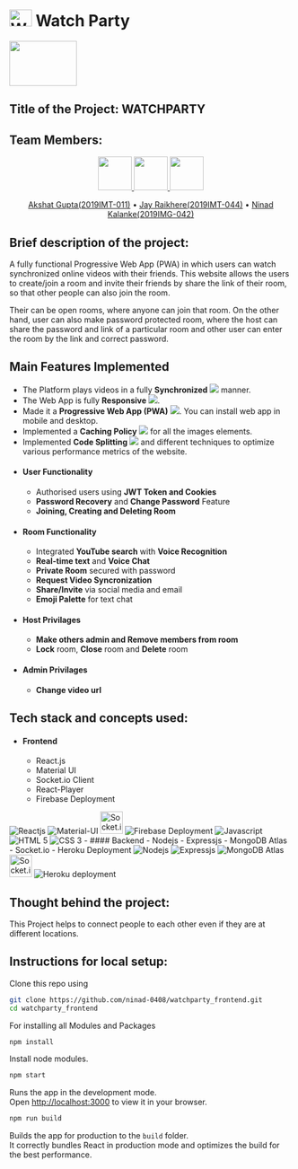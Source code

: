 <h1> <img alt="Website Logo" src="https://www.linkpicture.com/q/favicon_20.png" height="30px" width="40px"/> Watch Party </h1>  <img src="https://media1.giphy.com/media/2irERnrC80bV4breHc/giphy.gif" width="120" height="80" />

## Title of the Project: WATCHPARTY
## Team Members:

<p align="center">
<a href="https://github.com/akshat45">
	<img src="https://github.com/akshat45.png" width="60px">
</a>

<a href="https://github.com/jayraikhere">
	<img src="https://github.com/jayraikhere.png" width="60px">
</a>
<a href="https://github.com/ninad-0408/">
	<img src="https://github.com/ninad-0408.png" width="60px">
</a>
</p>
<p align="center">
		<a href="https://github.com/akshat45">Akshat Gupta(2019IMT-011)</a> •
		<a href="https://github.com/jayraikhere">Jay Raikhere(2019IMT-044)</a> •
     <a href="https://github.com/ninad-0408/">Ninad Kalanke(2019IMG-042)</a> 
</p>

## Brief description of the project:
A fully functional Progressive Web App (PWA) in which users can watch synchronized online videos with their friends. This website allows the users to create/join a room and invite their friends by share the link of their room, so that other people can also join the room.

Their can be open rooms, where anyone can join that room. On the other hand, user can also make password protected room, where the host can share the password and link of a particular room and other user can enter the room by the link and correct password.

## Main Features Implemented

- The Platform plays videos in a fully **Synchronized** <img src="https://img.icons8.com/color/15/000000/synchronize--v1.png"/>  manner.
- The Web App is fully **Responsive** <img src="https://img.icons8.com/external-nawicon-flat-nawicon/20/000000/external-responsive-seo-and-marketing-nawicon-flat-nawicon.png"/>. 
- Made it a **Progressive Web App (PWA)** <img src="https://img.icons8.com/cotton/15/000000/web-apps.png"/>. You can install web app in mobile and desktop.
- Implemented a **Caching Policy** <img src="https://img.icons8.com/external-filled-outline-geotatah/15/000000/external-policy-reverse-logistics-filled-outline-filled-outline-geotatah.png"/> for all the images elements.
- Implemented **Code Splitting** <img src="https://img.icons8.com/office/15/000000/code.png"/> and different techniques to optimize various performance metrics of the website. 
- #### User Functionality
  - Authorised users using **JWT Token and Cookies**
  - **Password Recovery** and **Change Password** Feature
  - **Joining, Creating and Deleting Room**
- #### Room Functionality
  - Integrated **YouTube search** with **Voice Recognition**
  - **Real-time text** and **Voice Chat**
  - **Private Room** secured with password
  - **Request Video Syncronization**
  - **Share/Invite** via social media and email
  - **Emoji Palette** for text chat
- #### Host Privilages
  - **Make others admin and Remove members from room**
  - **Lock** room, **Close** room and **Delete** room
- #### Admin Privilages
	- **Change video url**

## Tech stack and concepts used:
- #### Frontend
	- React.js
	- Material UI
	- Socket.io Client
  - React-Player
  - Firebase Deployment  
<img title="Reactjs" src="https://img.icons8.com/color/40/000000/react-native.png"/> 
<img title="Material-UI" src="https://img.icons8.com/color/40/000000/material-ui.png"/> 
<img title="Socket.io Client" height='40px' src="https://socket.io/images/logo-dark.svg"/> 
<img title="Firebase Deployment" src="https://img.icons8.com/color/40/000000/firebase.png"/>
<img title="Javascript" src="https://img.icons8.com/color/40/000000/javascript.png"/> 
<img title="HTML 5" src="https://img.icons8.com/color/40/000000/html-5--v1.png"/> 
<img title="CSS 3" src="https://img.icons8.com/color/40/000000/css3.png"/> 
- #### Backend
  - Nodejs
  - Expressjs
  - MongoDB Atlas
  - Socket.io
  - Heroku Deployment  
<img title="Nodejs" src="https://img.icons8.com/color/50/000000/nodejs.png"/> 
<img title="Expressjs" src="https://avatars.githubusercontent.com/u/5658226?s=40"/> 
<img title="MongoDB Atlas" src="https://img.icons8.com/color/40/000000/mongodb.png"/> 
<img title="Socket.io" height='40px' src="https://socket.io/images/logo-dark.svg"/> 
<img title="Heroku deployment" src="https://img.icons8.com/color/40/000000/heroku.png"/> 

## Thought behind the project:
This Project helps to connect people to each other even if they are at different locations.
## Instructions for local setup:

Clone this repo using
```bash
git clone https://github.com/ninad-0408/watchparty_frontend.git
cd watchparty_frontend
```
For installing all Modules and Packages
```bash
npm install
```

Install node modules.

```bash
npm start
```

Runs the app in the development mode.\
Open [http://localhost:3000](http://localhost:3000) to view it in your browser.

```bash
npm run build
```

Builds the app for production to the `build` folder.\
It correctly bundles React in production mode and optimizes the build for the best performance.

<!-- ## Terminology:

The creater of the room is host and admin and other users in a room are members. The activity in a room is controlled by admins. The admin can make any members to admin and also have right to remove any member. The host can lock/unlock the room.

## Working:

- First, the user can login/signup to the website.
- Then he can create or join the room, a user can't join more than one room.
- Any of the admin can either paste the video link in the searchbar and send to all members.
- The admins have also facility to search YouTube videos by audio assistant or by writting some text in the searchbar.
- The users in a room can watch same online video syncronisely, and they can chat in the room.
- Any of the user can send audio message to all members.
- The host have access to close and delete the room. -->

